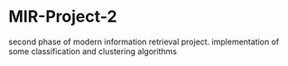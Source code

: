# MIR-Project-2
second phase of modern information retrieval project. implementation of some classification and clustering algorithms
